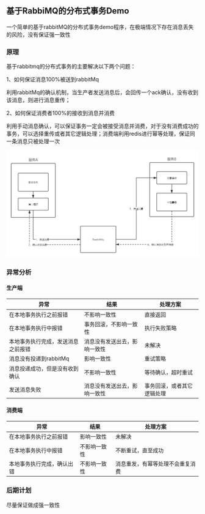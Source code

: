 ## 基于RabbiMQ的分布式事务Demo

一个简单的基于rabbitMQ的分布式事务demo程序，在极端情况下存在消息丢失的风险，没有保证强一致性

### 原理

基于rabbitmq的分布式事务的主要解决以下两个问题：

1、如何保证消息100%被送到rabbitMq

利用rabbitMq的确认机制，当生产者发送消息后，会回传一个ack确认，没有收到该消息，则进行消息重传；

2、如何保证消费者100%的接收到消息并消费

利用手动消息确认，可以保证事务一定会被接受消息并消费，对于没有消费成功的事务，可以选择重传或者其它逻辑处理；消费端利用redis进行幂等处理，保证同一条消息只被处理一次

<img src="./mq.png" alt="mq" style="zoom: 67%;" />

### 异常分析

#### 生产端

| 异常                               | 结果                         | 处理方案                   |
| ---------------------------------- | ---------------------------- | -------------------------- |
| 在本地事务执行之前报错             | 不影响一致性                 | 直接返回                   |
| 在本地事务执行中报错               | 事务回滚，不影响一致性       | 执行失败策略               |
| 本地事务执行完成，发送消息之前报错 | 消息没有发送出去，影响一致性 | 未解决                     |
| 消息没有投递到rabbitMq             | 影响一致性                   | 重试策略                   |
| 消息投递成功，但是没有收到确认     | 不影响一致性                 | 等待确认，超时重试         |
| 发送消息失败                       | 消息没有发送出去，影响一致性 | 事务回滚，或者其它逻辑处理 |

#### 消费端

| 异常                       | 结果         | 处理方案                         |
| -------------------------- | ------------ | -------------------------------- |
| 在本地事务执行之前报错     | 影响一致性   | 未解决                           |
| 在本地事务执行中报错       | 不影响一致性 | 不断重试，直至成功               |
| 本地事务执行完成，确认出错 | 不影响一致性 | 消息重发，有幂等处理不会重复消费 |
### 后期计划
尽量保证做成强一致性